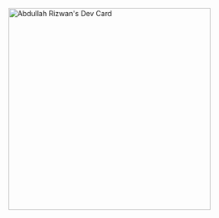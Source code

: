 <a href="https://app.daily.dev/Abdullah-Rizwan"><img src="https://api.daily.dev/devcards/72d9b97069ea4e13b602749f78fdf176.png?r=7ts" width="400" alt="Abdullah Rizwan's Dev Card"/></a>
